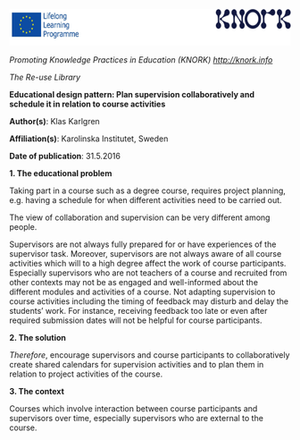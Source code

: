 <img src="img013/media/image01.png" width="624" height="65" />

*Promoting Knowledge Practices in Education (KNORK) http://knork.info*

*The Re-use Library*

**Educational design pattern: Plan supervision collaboratively and schedule it in relation to course activities**

**Author(s)**: Klas Karlgren

**Affiliation(s)**: Karolinska Institutet, Sweden

**Date of publication**: 31.5.2016

**1. The educational problem**

Taking part in a course such as a degree course, requires project planning, e.g. having a schedule for when different activities need to be carried out.

The view of collaboration and supervision can be very different among people.

Supervisors are not always fully prepared for or have experiences of the supervisor task. Moreover, supervisors are not always aware of all course activities which will to a high degree affect the work of course participants. Especially supervisors who are not teachers of a course and recruited from other contexts may not be as engaged and well-informed about the different modules and activities of a course. Not adapting supervision to course activities including the timing of feedback may disturb and delay the students’ work. For instance, receiving feedback too late or even after required submission dates will not be helpful for course participants.

**2. The solution**

*Therefore*, encourage supervisors and course participants to collaboratively create shared calendars for supervision activities and to plan them in relation to project activities of the course.

**3. The context**

Courses which involve interaction between course participants and supervisors over time, especially supervisors who are external to the course.
